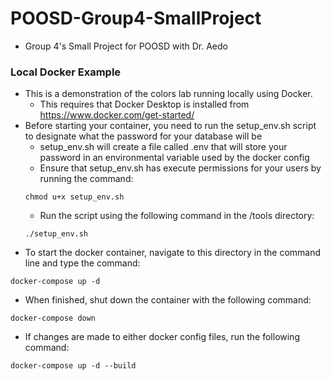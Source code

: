 # POOSD-Group4-SmallProject
- Group 4's Small Project for POOSD with Dr. Aedo
### Local Docker Example
- This is a demonstration of the colors lab running locally using Docker.
    - This requires that Docker Desktop is installed from https://www.docker.com/get-started/
- Before starting your container, you need to run the setup_env.sh script to designate what the password for your database will be
    - setup_env.sh will create a file called .env that will store your password in an environmental variable used by the docker config
    - Ensure that setup_env.sh has execute permissions for your users by running the command:
    ```
    chmod u+x setup_env.sh
    ```
    - Run the script using the following command in the /tools directory:
    ```
    ./setup_env.sh
    ```
- To start the docker container, navigate to this directory in the command line and type the command:
```
docker-compose up -d
```
- When finished, shut down the container with the following command:
```
docker-compose down
```
- If changes are made to either docker config files, run the following command:
```
docker-compose up -d --build
```

